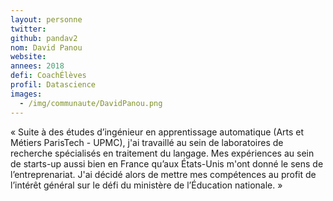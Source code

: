 ```yaml
---
layout: personne
twitter: 
github: pandav2
nom: David Panou
website:
annees: 2018
defi: CoachÉlèves
profil: Datascience
images:
  - /img/communaute/DavidPanou.png
---
```


« Suite à des études d’ingénieur en apprentissage automatique (Arts et
Métiers ParisTech - UPMC), j'ai travaillé au sein de laboratoires de
recherche spécialisés en traitement du langage. Mes expériences au
sein de starts-up aussi bien en France qu’aux États-Unis m'ont donné
le sens de l’entreprenariat. J'ai décidé alors de mettre mes compétences
au profit de l’intérêt général sur le défi du ministère de l’Éducation
nationale. »
